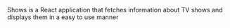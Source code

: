 Shows is a React application that fetches information about TV shows and displays them in a easy to use manner

